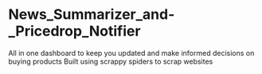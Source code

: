 # News_Summarizer_and-_Pricedrop_Notifier

All in one dashboard to keep you updated and make informed decisions on buying products
Built using scrappy spiders to scrap websites
